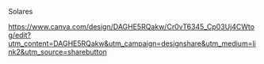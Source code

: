 Solares

https://www.canva.com/design/DAGHE5RQakw/Cr0vT6345_Cp03Uj4CWtog/edit?utm_content=DAGHE5RQakw&utm_campaign=designshare&utm_medium=link2&utm_source=sharebutton
